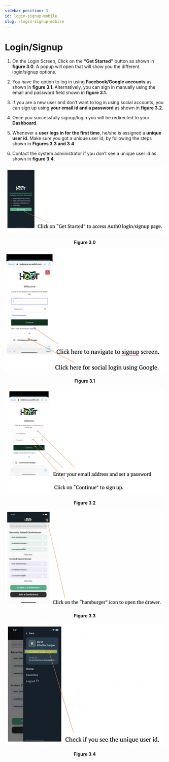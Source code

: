 ```yaml
---
sidebar_position: 3
id: login-signup-mobile
slug: /login-signup-mobile
---
```


# Login/Signup

1. On the Login Screen, Click on the **“Get Started”** button as shown in **figure 3.0**. A popup will open that will show you the different login/signup options.

2. You have the option to log in using **Facebook/Google accounts** as shown in **figure 3.1**. Alternatively, you can sign in manually using the email and password field shown in **figure 3.1.**

3. If you are a new user and don’t want to log in using social accounts, you can sign up using **your email id and a password** as shown in **figure 3.2**.

4. Once you successfully signup/login you will be redirected to your **Dashboard**. 

5. Whenever a **user logs in for the first time**, he/she is assigned a **unique user id**. Make sure you got a unique user id, by following the steps shown in **Figures 3.3 and 3.4**.

6. Contact the system administrator if you don’t see a unique user id as shown in **figure 3.4**.

![Figure 3.0](/img/login_page1.png)
<center><b>Figure 3.0</b></center>

![Figure 3.1](/img/login_page2.png)
<center><b>Figure 3.1</b></center>

![Figure 3.2](/img/login_page3.png)
<center><b>Figure 3.2</b></center>

![Figure 3.3](/img/login_page4.png)
<center><b>Figure 3.3</b></center>

![Figure 3.4](/img/login_page5.png)
<center><b>Figure 3.4</b></center>

